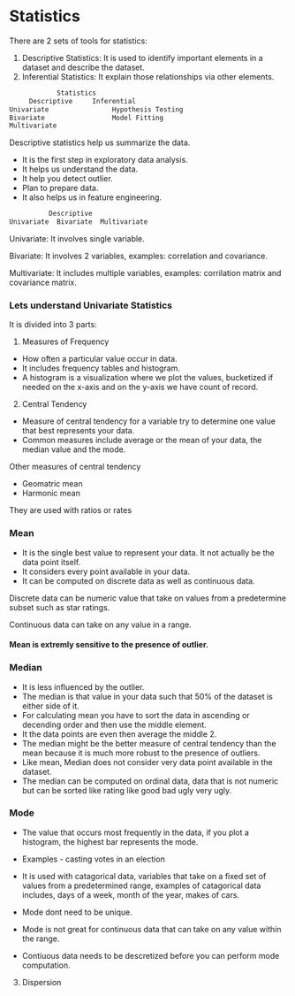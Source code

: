 # Statistics

There are 2 sets of tools for statistics:
1. Descriptive Statistics: It is used to identify important elements in a dataset and describe the dataset.
2. Inferential Statistics: It explain those relationships via other elements.

```python
            Statistics
     Descriptive     Inferential
Univariate                Hypothesis Testing 
Bivariate                 Model Fitting
Multivariate

```

Descriptive statistics help us summarize the data. 
- It is the first step in exploratory data analysis.
- It helps us understand the data.
- It help you detect outlier.
- Plan to prepare data.
- It also helps us in feature engineering.

```python
          Descriptive
Univariate  Bivariate  Multivariate


```

Univariate: It involves single variable.

Bivariate: It involves 2 variables, examples: correlation and covariance.

Multivariate: It includes multiple variables, examples: corrilation matrix and covariance matrix.

### Lets understand Univariate Statistics

It is divided into 3 parts:

1. Measures of Frequency
- How often a particular value occur in data.
- It includes frequency tables and histogram.
- A histogram is a visualization where we plot the values, bucketized if needed on the x-axis and on the y-axis we have count of record.

2. Central Tendency
- Measure of central tendency for a variable try to determine one value that best represents your data.
- Common measures include average or the mean of your data, the median value and the mode.

Other measures of central tendency
- Geomatric mean
- Harmonic mean

They are used with ratios or rates

### Mean

- It is the single best value to represent your data. It not actually be the data point itself.
- It considers every point available in your data.
- It can be computed on discrete data as well as continuous data.

Discrete data can be numeric value that take on values from a predetermine subset such as star ratings.

Continuous data can take on any value in a range.

#### Mean is extremly sensitive to the presence of outlier.


### Median

- It is less influenced by the outlier.
- The median is that value in your data such that 50% of the dataset is either side of it.
- For calculating mean you have to sort the data in ascending or decending order and then use the middle element.
- It the data points are even then average the middle 2.
- The median might be the better measure of central tendency than the mean because it is much more robust to the presence of outliers.
- Like mean, Median does not consider very data point available in the dataset.
- The median can be computed on ordinal data, data that is not numeric but can be sorted like rating like good bad ugly very ugly.


### Mode

- The value that occurs most frequently in the data, if you plot a histogram, the highest bar represents the mode.
- Examples - casting votes in an election
- It is used with catagorical data, variables that take on a fixed set of values from a predetermined range, examples of catagorical data includes, days of a week, month of the year, makes of cars.
- Mode dont need to be unique.
- Mode is not great for continuous data that can take on any value within the range.

- Contiuous data needs to be descretized before you can perform mode computation.

3. Dispersion

